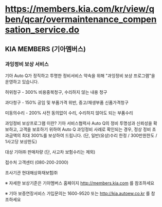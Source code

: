 # https://members.kia.com/kr/view/qben/qcar/overmaintenance_compensation_service.do

## KIA MEMBERS (기아멤버스)

### 과잉정비 보상 서비스

기아 Auto Q가 정직하고 투명한 정비서비스 약속을 위해 "과잉정비 보상 프로그램"을 운영하고 있습니다.

허위청구 - 300%
비용중복청구, 수리하지 않는 내용 청구

과다청구 - 150%
공임 및 부품가격 위반, 중고/재생부품 신품가격청구

미동의수리 - 200%
사전 동의없이 수리, 수리하지 않아도 되는 부품수리

과잉정비 보상프로그램 이란?
기아 서비스협력사 Auto Q의 정비 투명성과 신뢰성을 확보하고, 고객을 보호하기 위하여 Auto Q 과잉정비 사례로 확인되는 경우, 정상 정비 초과금액의 최대 300%를 보상하여 드립니다. (단, 일반(유상)수리 한정 / 300만원한도 / 1사고당 보상한도)

대상
기아㈜ 판매차량 (단, 사고차 보험수리는 제외)

접수처
고객센터 (080-200-2000)

조사기관
현대해상화재보험㈜

※ 자세한 보상기준은 기아멤버스 홈페이지 http://members.kia.com 를 참조하세요

※ 기아 보증연장서비스 가입문의는 1600-9520 또는 http://kia.autoew.co.kr 를 참조하세요